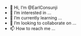 - 👋 Hi, I’m @EarlConsunji
- 👀 I’m interested in ...
- 🌱 I’m currently learning ...
- 💞️ I’m looking to collaborate on ...
- 📫 How to reach me ...

<!---
EarlConsunji/EarlConsunji is a ✨ special ✨ repository because its `README.md` (this file) appears on your GitHub profile.
You can click the Preview link to take a look at your changes.
--->
